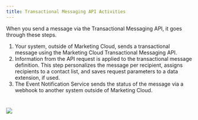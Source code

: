 ```yaml
---
title: Transactional Messaging API Activities
---
```


When you send a message via the Transactional Messaging API, it goes through these steps.
1. Your system, outside of Marketing Cloud, sends a transactional message using the Marketing Cloud Transactional Messaging API.
1. Information from the API request is applied to the transactional message definition. This step personalizes the message per recipient, assigns recipients to a contact list, and saves request parameters to a data extension, if used.
1. The Event Notification Service sends the status of the message via a webhook to another system outside of Marketing Cloud.

<img src="images/transactional-messaging-activities.png" class="img-responsive" style="margin: 25px 0;" />
